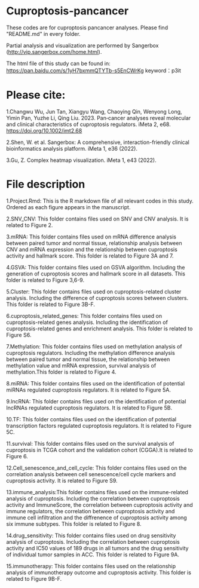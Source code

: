 # Cuproptosis-pancancer
These codes are for cuproptosis pancancer analyses. Please find "README.md" in every folder. 

Partial analysis and visualization are performed by Sangerbox (http://vip.sangerbox.com/home.html).

The html file of this study can be found in: https://pan.baidu.com/s/1yH7bxmmQTYTb-s5EnCWrKg 
keyword：p3it

# Please cite:

1.Changwu Wu, Jun Tan, Xiangyu Wang, Chaoying Qin, Wenyong Long, Yimin Pan, Yuzhe Li, Qing Liu. 2023. Pan‐cancer analyses reveal molecular and clinical characteristics of cuproptosis regulators. iMeta 2, e68. https://doi.org/10.1002/imt2.68

2.Shen, W. et al. Sangerbox: A comprehensive, interaction-friendly clinical bioinformatics analysis platform. iMeta 1, e36 (2022).

3.Gu, Z. Complex heatmap visualization. iMeta 1, e43 (2022).

# File description

1.Project.Rmd: This is the R markdown file of all relevant codes in this study.  Ordered as each figure appears in the manuscript.

2.SNV_CNV: This folder contains files used on SNV and CNV analysis. It is related to Figure 2.

3.mRNA: This folder contains files used on mRNA difference analysis between paired tumor and normal tissue, relationship analysis between CNV and mRNA expression and the relationship between cuproptosis activity and hallmark score. This folder is related to Figure 3A and 7.

4.GSVA: This folder contains files used on GSVA algorithm. Including the generation of cuproptosis scores and hallmark score in all datasets. This folder is related to Figure 3,6-9.

5.Cluster: This folder contains files used on cuproptosis-related cluster analysis. Including the difference of cuproptosis scores between clusters. This folder is related to Figure 3B-F.

6.cuproptosis_related_genes: This folder contains files used on cuproptosis-related genes analysis. Including the identification of cuproptosis-related genes and enrichment analysis. This folder is related to Figure S6.

7.Methylation: This folder contains files used on methylation analysis of cuproptosis regulators.  Including the methylation difference analysis between paired tumor and normal tissue, the relationship between methylation value and mRNA expression, survival analysis of methylation.This folder is related to Figure 4.

8.miRNA: This folder contains files used on the identification of potential miRNAs regulated cuproptosis regulators.  It is related to Figure 5A.

9.lncRNA: This folder contains files used on the identification of potential lncRNAs regulated cuproptosis regulators.  It is related to Figure 5B.

10.TF: This folder contains files used on the identification of potential transcription factors regulated cuproptosis regulators.  It is related to Figure 5C.

11.survival:  This folder contains files used on the survival analysis of cuproptosis in TCGA cohort and the validation cohort (CGGA).It is related to Figure 6.

12.Cell_senescence_and_cell_cycle: This folder contains files used on the correlation analysis between cell senescence/cell cycle markers and cuproptosis activity. It is related to Figure S9.

13.immune_analysis:This folder contains files used on the immune-related analysis of cuproptosis. Including the correlation between cuproptosis activity and ImmuneScore, the correlation between cuproptosis activity and immune regulators, the correlation between cuproptosis activity and immune cell infiltration and the diffrenence of cuproptosis activity among six immune subtypes. This folder is related to Figure 8.

14.drug_sensitivity: This folder contains files used on drug sensitivity analysis of cuproptosis. Including the correlation between cuproptosis activity and IC50 values of 189 drugs in all tumors and the drug sensitivity of individual tumor samples in ACC. This folder is related to Figure 9A.

15.immunotherapy: This folder contains files used on the relationship analysis of immunotherapy outcome and cuproptosis activity. This folder is related to Figure 9B-F.




